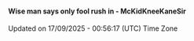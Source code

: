 #### Wise man says only fool rush in - McKidKneeKaneSir
Updated on 17/09/2025 - 00:56:17 (UTC) Time Zone
